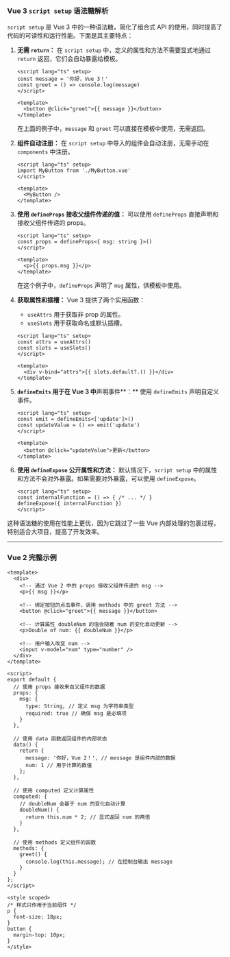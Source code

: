 ### Vue 3 `script setup` 语法糖解析

`script setup` 是 Vue 3 中的一种语法糖，简化了组合式 API 的使用，同时提高了代码的可读性和运行性能。下面是其主要特点：

1. **无需 `return`：** 在 `script setup` 中，定义的属性和方法不需要显式地通过 `return` 返回，它们会自动暴露给模板。

   ```vue
   <script lang="ts" setup>
   const message = '你好，Vue 3！'
   const greet = () => console.log(message)
   </script>

   <template>
     <button @click="greet">{{ message }}</button>
   </template>
   ```

   在上面的例子中，`message` 和 `greet` 可以直接在模板中使用，无需返回。

2. **组件自动注册：** 在 `script setup` 中导入的组件会自动注册，无需手动在 `components` 中注册。

   ```vue
   <script lang="ts" setup>
   import MyButton from './MyButton.vue'
   </script>

   <template>
     <MyButton />
   </template>
   ```

3. **使用 `defineProps` 接收父组件传递的值：** 可以使用 `defineProps` 直接声明和接收父组件传递的 props。

   ```vue
   <script lang="ts" setup>
   const props = defineProps<{ msg: string }>()
   </script>

   <template>
     <p>{{ props.msg }}</p>
   </template>
   ```

   在这个例子中，`defineProps` 声明了 `msg` 属性，供模板中使用。

4. **获取属性和插槽：** Vue 3 提供了两个实用函数：
   - `useAttrs` 用于获取非 prop 的属性。
   - `useSlots` 用于获取命名或默认插槽。

   ```vue
   <script lang="ts" setup>
   const attrs = useAttrs()
   const slots = useSlots()
   </script>
   
   <template>
     <div v-bind="attrs">{{ slots.default?.() }}</div>
   </template>
   ```

5. **`defineEmits` 用于在 Vue 3 中**声明事件**：** 使用 `defineEmits` 声明自定义事件。

   ```vue
   <script lang="ts" setup>
   const emit = defineEmits<['update']>()
   const updateValue = () => emit('update')
   </script>

   <template>
     <button @click="updateValue">更新</button>
   </template>
   ```

6. **使用 `defineExpose` 公开属性和方法：** 默认情况下，`script setup` 中的属性和方法不会对外暴露。如果需要对外暴露，可以使用 `defineExpose`。

   ```vue
   <script lang="ts" setup>
   const internalFunction = () => { /* ... */ }
   defineExpose({ internalFunction })
   </script>
   ```

这种语法糖的使用在性能上更优，因为它跳过了一些 Vue 内部处理的包裹过程，特别适合大项目，提高了开发效率。





------



###  Vue 2 完整示例

```vue
<template>
  <div>
    <!-- 通过 Vue 2 中的 props 接收父组件传递的 msg -->
    <p>{{ msg }}</p>
    
    <!-- 绑定按钮的点击事件，调用 methods 中的 greet 方法 -->
    <button @click="greet">{{ message }}</button>

    <!-- 计算属性 doubleNum 的值会随着 num 的变化自动更新 -->
    <p>Double of num: {{ doubleNum }}</p>

    <!-- 用户输入改变 num -->
    <input v-model="num" type="number" />
  </div>
</template>

<script>
export default {
  // 使用 props 接收来自父组件的数据
  props: {
    msg: {
      type: String, // 定义 msg 为字符串类型
      required: true // 确保 msg 是必填项
    }
  },

  // 使用 data 函数返回组件的内部状态
  data() {
    return {
      message: '你好，Vue 2！', // message 是组件内部的数据
      num: 1 // 用于计算的数值
    };
  },

  // 使用 computed 定义计算属性
  computed: {
    // doubleNum 会基于 num 的变化自动计算
    doubleNum() {
      return this.num * 2; // 显式返回 num 的两倍
    }
  },

  // 使用 methods 定义组件的函数
  methods: {
    greet() {
      console.log(this.message); // 在控制台输出 message
    }
  }
};
</script>

<style scoped>
/* 样式只作用于当前组件 */
p {
  font-size: 18px;
}
button {
  margin-top: 10px;
}
</style>
```

